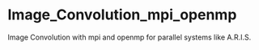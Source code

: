 # Image_Convolution_mpi_openmp
Image Convolution with mpi and openmp for parallel systems like A.R.I.S.
